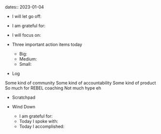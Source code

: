 dates:: 2023-01-04

- I will let go off:
- I am grateful for:
- I will focus on:

- Three important action items today
	- Big:
	- Medium:
	- Small:

- Log

Some kind of community
Some kind of accountability
Some kind of product
So much for REBEL coaching
Not much hype eh

- Scratchpad

- Wind Down
	- I am grateful for:
	- Today I spoke with:
	- Today I accomplished: